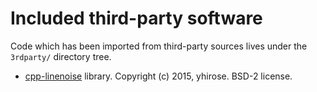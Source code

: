 # Included third-party software

Code which has been imported from third-party sources lives under the `3rdparty/` directory tree.

- [cpp-linenoise](https://github.com/yhirose/cpp-linenoise) library. Copyright (c) 2015, yhirose. BSD-2 license.

